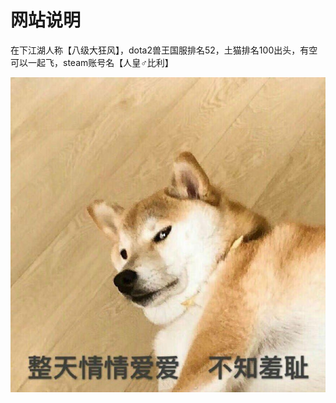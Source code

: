 # 网站说明

在下江湖人称【八级大狂风】，dota2兽王国服排名52，土猫排名100出头，有空可以一起飞，steam账号名【人皇♂比利】


![自我介绍-img](./introduce.jpg)
